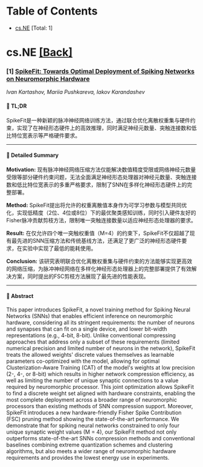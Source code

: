 <div id=toc></div>

# Table of Contents

- [cs.NE](#cs.NE) [Total: 1]


<div id='cs.NE'></div>

# cs.NE [[Back]](#toc)

### [1] [SpikeFit: Towards Optimal Deployment of Spiking Networks on Neuromorphic Hardware](https://arxiv.org/abs/2510.15542)
*Ivan Kartashov, Mariia Pushkareva, Iakov Karandashev*

#### 🧩 TL;DR
SpikeFit是一种新颖的脉冲神经网络训练方法，通过联合优化离散权重集与硬件约束，实现了在神经形态硬件上的高效推理，同时满足神经元数量、突触连接数和低比特位宽表示等严格硬件要求。

---

#### 📘 Detailed Summary
**Motivation:** 现有脉冲神经网络压缩方法仅能解决数值精度受限或网络神经元数量受限等部分硬件约束问题，无法全面满足神经形态处理器对神经元数量、突触连接数和低比特位宽表示的多重严格要求，限制了SNN在多样化神经形态硬件上的完整部署。

**Method:** SpikeFit提出将允许的权重离散值本身作为可学习参数与模型共同优化，实现低精度（2位、4位或8位）下的最优聚类感知训练，同时引入硬件友好的Fisher脉冲贡献剪枝方法，限制唯一突触连接数量以适应神经形态处理器的要求。

**Result:** 在仅允许四个唯一突触权重值（M=4）的约束下，SpikeFit不仅超越了现有最先进的SNN压缩方法和传统基线方法，还满足了更广泛的神经形态硬件要求，在实验中实现了最低的能耗使用。

**Conclusion:** 该研究表明联合优化离散权重集与硬件约束的方法能够实现更高效的网络压缩，为脉冲神经网络在多样化神经形态处理器上的完整部署提供了有效解决方案，同时提出的FSC剪枝方法展现了最先进的性能表现。

---

#### 📄 Abstract
This paper introduces SpikeFit, a novel training method for Spiking Neural
Networks (SNNs) that enables efficient inference on neuromorphic hardware,
considering all its stringent requirements: the number of neurons and synapses
that can fit on a single device, and lower bit-width representations (e.g.,
4-bit, 8-bit). Unlike conventional compressing approaches that address only a
subset of these requirements (limited numerical precision and limited number of
neurons in the network), SpikeFit treats the allowed weights' discrete values
themselves as learnable parameters co-optimized with the model, allowing for
optimal Clusterization-Aware Training (CAT) of the model's weights at low
precision (2-, 4-, or 8-bit) which results in higher network compression
efficiency, as well as limiting the number of unique synaptic connections to a
value required by neuromorphic processor. This joint optimization allows
SpikeFit to find a discrete weight set aligned with hardware constraints,
enabling the most complete deployment across a broader range of neuromorphic
processors than existing methods of SNN compression support. Moreover, SpikeFit
introduces a new hardware-friendly Fisher Spike Contribution (FSC) pruning
method showing the state-of-the-art performance. We demonstrate that for
spiking neural networks constrained to only four unique synaptic weight values
(M = 4), our SpikeFit method not only outperforms state-of-the-art SNNs
compression methods and conventional baselines combining extreme quantization
schemes and clustering algorithms, but also meets a wider range of neuromorphic
hardware requirements and provides the lowest energy use in experiments.
